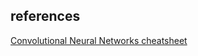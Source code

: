 ## references
[Convolutional Neural Networks cheatsheet](https://stanford.edu/~shervine/teaching/cs-230/cheatsheet-convolutional-neural-networks)